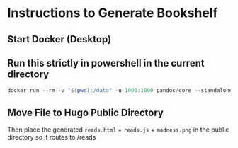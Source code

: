 # Instructions to Generate Bookshelf

## Start Docker (Desktop)

## Run this strictly in powershell in the current directory

```powershell
docker run --rm -v "$(pwd):/data" -u 1000:1000 pandoc/core --standalone --template template/template.html template/reads.md -o reads.html
```

## Move File to Hugo Public Directory

Then place the generated `reads.html` + `reads.js` + `madness.png` in the public directory so it routes to <your-site>/reads
